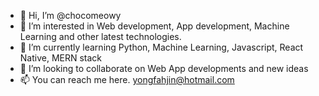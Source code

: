 - 👋 Hi, I’m @chocomeowy
- 👀 I’m interested in Web development, App development, Machine Learning and other latest technologies. 
- 🌱 I’m currently learning Python, Machine Learning, Javascript, React Native, MERN stack
- 💞️ I’m looking to collaborate on Web App developments and new ideas
- 📫 You can reach me here. yongfahjin@hotmail.com

<!---
chocomeowy/chocomeowy is a ✨ special ✨ repository because its `README.md` (this file) appears on your GitHub profile.
You can click the Preview link to take a look at your changes.
--->
